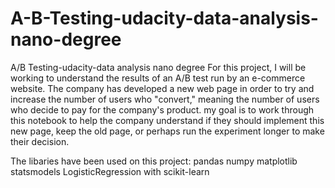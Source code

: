 # A-B-Testing-udacity-data-analysis-nano-degree
A/B Testing-udacity-data analysis nano degree
For this project, I will be working to understand the results of an A/B test run by an e-commerce website.
The company has developed a new web page in order to try and increase the number of users who "convert," meaning the number of users who decide to pay for the company's product.
my goal is to work through this notebook to help the company understand if they should implement this new page, keep the old page, 
or perhaps run the experiment longer to make their decision.

The libaries have been used on this project:
pandas 
numpy
matplotlib
statsmodels
LogisticRegression  with scikit-learn 
